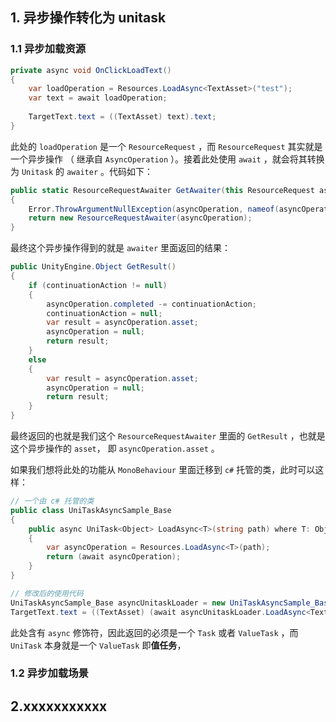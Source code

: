 ## 1. 异步操作转化为 unitask

### 1.1 异步加载资源

```csharp
private async void OnClickLoadText()  
{  
    var loadOperation = Resources.LoadAsync<TextAsset>("test");  
    var text = await loadOperation;  
  
    TargetText.text = ((TextAsset) text).text; 
}
```

此处的 `loadOperation` 是一个 `ResourceRequest` ，而 `ResourceRequest` 其实就是一个异步操作 （ 继承自 `AsyncOperation`  ）。接着此处使用 `await` ，就会将其转换为 `Unitask` 的 `awaiter` 。代码如下：

```csharp
public static ResourceRequestAwaiter GetAwaiter(this ResourceRequest asyncOperation)  
{  
    Error.ThrowArgumentNullException(asyncOperation, nameof(asyncOperation));
    return new ResourceRequestAwaiter(asyncOperation);  
}
```

最终这个异步操作得到的就是 `awaiter` 里面返回的结果：

```csharp
public UnityEngine.Object GetResult()  
{  
    if (continuationAction != null)  
    {  
        asyncOperation.completed -= continuationAction;  
        continuationAction = null;  
        var result = asyncOperation.asset;  
        asyncOperation = null;  
        return result;  
    }  
    else  
    {  
        var result = asyncOperation.asset;  
        asyncOperation = null;  
        return result;  
    }  
}
```

最终返回的也就是我们这个  `ResourceRequestAwaiter` 里面的 `GetResult` ，也就是这个异步操作的 `asset`， 即 `asyncOperation.asset` 。

如果我们想将此处的功能从 `MonoBehaviour` 里面迁移到 `c#` 托管的类，此时可以这样：

```csharp
// 一个由 c# 托管的类
public class UniTaskAsyncSample_Base  
{  
    public async UniTask<Object> LoadAsync<T>(string path) where T: Object  
    {  
        var asyncOperation = Resources.LoadAsync<T>(path);  
        return (await asyncOperation);  
    }
}

// 修改后的使用代码
UniTaskAsyncSample_Base asyncUnitaskLoader = new UniTaskAsyncSample_Base();  
TargetText.text = ((TextAsset) (await asyncUnitaskLoader.LoadAsync<TextAsset>("test"))).text;
```

此处含有 `async` 修饰符，因此返回的必须是一个 `Task` 或者 `ValueTask` ，而 `UniTask` 本身就是一个 `ValueTask` 即**值任务**，

### 1.2 异步加载场景

## 2.xxxxxxxxxxx
